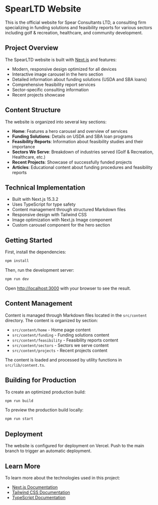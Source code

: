 # SpearLTD Website

This is the official website for Spear Consultants LTD, a consulting firm specializing in funding solutions and feasibility reports for various sectors including golf & recreation, healthcare, and community development.

## Project Overview

The SpearLTD website is built with [Next.js](https://nextjs.org) and features:

- Modern, responsive design optimized for all devices
- Interactive image carousel in the hero section
- Detailed information about funding solutions (USDA and SBA loans)
- Comprehensive feasibility report services
- Sector-specific consulting information
- Recent projects showcase

## Content Structure

The website is organized into several key sections:

- **Home**: Features a hero carousel and overview of services
- **Funding Solutions**: Details on USDA and SBA loan programs
- **Feasibility Reports**: Information about feasibility studies and their importance
- **Sectors We Serve**: Breakdown of industries served (Golf & Recreation, Healthcare, etc.)
- **Recent Projects**: Showcase of successfully funded projects
- **Articles**: Educational content about funding procedures and feasibility reports

## Technical Implementation

- Built with Next.js 15.3.2
- Uses TypeScript for type safety
- Content management through structured Markdown files
- Responsive design with Tailwind CSS
- Image optimization with Next.js Image component
- Custom carousel component for the hero section

## Getting Started

First, install the dependencies:

```bash
npm install
```

Then, run the development server:

```bash
npm run dev
```

Open [http://localhost:3000](http://localhost:3000) with your browser to see the result.

## Content Management

Content is managed through Markdown files located in the `src/content` directory. The content is organized by section:

- `src/content/home` - Home page content
- `src/content/funding` - Funding solutions content
- `src/content/feasibility` - Feasibility reports content
- `src/content/sectors` - Sectors we serve content
- `src/content/projects` - Recent projects content

The content is loaded and processed by utility functions in `src/lib/content.ts`.

## Building for Production

To create an optimized production build:

```bash
npm run build
```

To preview the production build locally:

```bash
npm run start
```

## Deployment

The website is configured for deployment on Vercel. Push to the main branch to trigger an automatic deployment.

## Learn More

To learn more about the technologies used in this project:

- [Next.js Documentation](https://nextjs.org/docs)
- [Tailwind CSS Documentation](https://tailwindcss.com/docs)
- [TypeScript Documentation](https://www.typescriptlang.org/docs)
